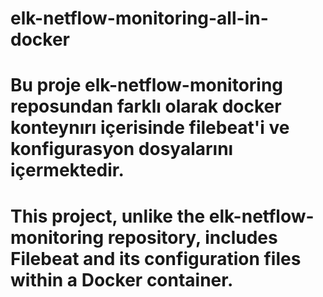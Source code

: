 # elk-netflow-monitoring-all-in-docker

# Bu proje elk-netflow-monitoring reposundan farklı olarak docker konteynırı içerisinde filebeat'i ve konfigurasyon dosyalarını içermektedir.
# This project, unlike the elk-netflow-monitoring repository, includes Filebeat and its configuration files within a Docker container.
